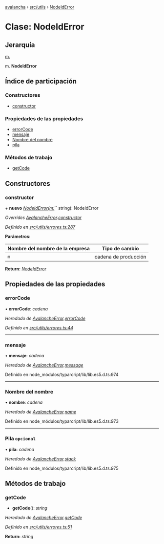 [avalancha](../README.md) › [src/utils](../modules/src_utils.md) › [NodeIdError](src_utils.nodeiderror.md)

# Clase: NodeIdError

## Jerarquía

[m.](src_utils.avalancheerror.md)

m. **NodeIdError**

## Índice de participación

### Constructores

* [constructor](src_utils.nodeiderror.md#constructor)

### Propiedades de las propiedades

* [errorCode](src_utils.nodeiderror.md#errorcode)
* [mensaje](src_utils.nodeiderror.md#message)
* [Nombre del nombre](src_utils.nodeiderror.md#name)
* [pila](src_utils.nodeiderror.md#optional-stack)

### Métodos de trabajo

* [getCode](src_utils.nodeiderror.md#getcode)

## Constructores

### constructor

\+ **nuevo** *[NodeIdError(m:](src_utils.nodeiderror.md)*`` string): NodeIdError

*Overrides [AvalancheError](src_utils.avalancheerror.md).[constructor](src_utils.avalancheerror.md#constructor)*

*Definido en [src/utils/errores.ts:287](https://github.com/ava-labs/avalanchejs/blob/ae78dee/src/utils/errors.ts#L287)*

**Parámetros:**

| Nombre del nombre de la empresa | Tipo de cambio |
------ | ------ |
| `m` | cadena de producción |

**Return:** *[NodeIdError](src_utils.nodeiderror.md)*

## Propiedades de las propiedades

### errorCode

• **errorCode**: *cadena*

*Heredado de [AvalancheError](src_utils.avalancheerror.md).[errorCode](src_utils.avalancheerror.md#errorcode)*

*Definido en [src/utils/errores.ts:44](https://github.com/ava-labs/avalanchejs/blob/ae78dee/src/utils/errors.ts#L44)*

___

### mensaje

• **mensaje**: *cadena*

*Heredado de [AvalancheError](src_utils.avalancheerror.md).[message](src_utils.avalancheerror.md#message)*

Definido en node_módulos/typarcript/lib/lib.es5.d.ts:974

___

### Nombre del nombre

• **nombre**: *cadena*

*Heredado de [AvalancheError](src_utils.avalancheerror.md).[name](src_utils.avalancheerror.md#name)*

Definido en node_módulos/typarcript/lib/lib.es5.d.ts:973

___

### Pila `opcional`

• **pila:** *cadena*

*Heredado de [AvalancheError](src_utils.avalancheerror.md).[stack](src_utils.avalancheerror.md#optional-stack)*

Definido en node_módulos/typarcript/lib/lib.es5.d.ts:975

## Métodos de trabajo

### getCode

- **getCode**(): *string*

*Heredado de [AvalancheError](src_utils.avalancheerror.md).[getCode](src_utils.avalancheerror.md#getcode)*

*Definido en [src/utils/errores.ts:51](https://github.com/ava-labs/avalanchejs/blob/ae78dee/src/utils/errors.ts#L51)*

**Return:** *string*
